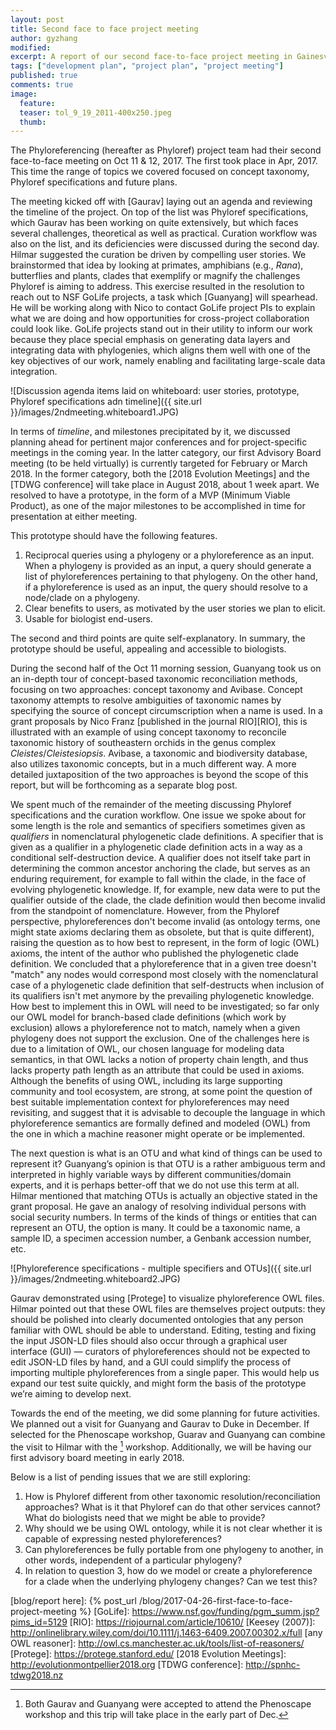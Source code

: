 ```yaml
---
layout: post
title: Second face to face project meeting
author: gyzhang
modified:
excerpt: A report of our second face-to-face project meeting in Gainesville from Oct 11-12, 2017.
tags: ["development plan", "project plan", "project meeting"]
published: true
comments: true
image:
  feature: 
  teaser: tol_9_19_2011-400x250.jpeg
  thumb: 
---
```


The Phyloreferencing (hereafter as Phyloref) project team had their second face-to-face meeting on Oct 11 & 12, 2017. The first took place in Apr, 2017. This time the range of topics we covered focused on concept taxonomy, Phyloref specifications and future plans.

The meeting kicked off with [Gaurav] laying out an agenda and reviewing the timeline of the project. On top of the list was Phyloref specifications, which Gaurav has been working on quite extensively, but which faces several challenges, theoretical as well as practical. Curation workflow was also on the list, and its deficiencies were discussed during the second day. Hilmar suggested the curation be driven by compelling user stories. We brainstormed that idea by looking at primates, amphibians (e.g., *Rana*), butterflies and plants, clades that exemplify or magnify the challenges Phyloref is aiming to address. This exercise resulted in the resolution to reach out to NSF GoLife projects, a task which [Guanyang] will spearhead. He will be working along with Nico to contact GoLife project PIs to explain what we are doing and how opportunities for cross-project collaboration could look like. GoLife projects stand out in their utility to inform our work because they place special emphasis on generating data layers and integrating data with phylogenies, which aligns them well with one of the key objectives of our work, namely enabling and facilitating large-scale data integration.

![Discussion agenda items laid  on whiteboard: user stories, prototype, Phyloref specifications adn timeline]({{ site.url }}/images/2ndmeeting.whiteboard1.JPG)

In terms of *timeline*, and milestones precipitated by it, we discussed planning ahead for pertinent major conferences and for project-specific meetings in the coming year. In the latter category, our first Advisory Board meeting (to be held virtually) is currently targeted for February or March 2018. In the former category, both the [2018 Evolution Meetings] and the [TDWG conference] will take place in August 2018, about 1 week apart. We resolved to have a prototype, in the form of a MVP (Minimum Viable Product), as one of the major milestones to be accomplished in time for presentation at either meeting. 

This prototype should have the following features. 

1. Reciprocal queries using a phylogeny or a phyloreference as an input. When a phylogeny is provided as an input, a query should generate a list of phyloreferences pertaining to that phylogeny. On the other hand, if a phyloreference is used as an input, the query should resolve to a node/clade on a phylogeny.
2. Clear benefits to users, as motivated by the user stories we plan to elicit.
3. Usable for biologist end-users.

The second and third points are quite self-explanatory. In summary, the prototype should be useful, appealing and accessible to biologists.

During the second half of the Oct 11 morning session, Guanyang took us on an in-depth tour of concept-based taxonomic reconciliation methods, focusing on two approaches: concept taxonomy and Avibase. Concept taxonomy attempts to resolve ambiguities of taxonomic names by specifying the source of concept circumscription when a name is used. In a grant proposals by Nico Franz [published in the journal RIO][RIO], this is illustrated with an example of using concept taxonomy to reconcile taxonomic history of southeastern orchids in the genus complex *Cleistes*/*Cleistesiopsis*. Avibase, a taxonomic and biodiversity database, also utilizes taxonomic concepts, but in a much different way. A more detailed juxtaposition of the two approaches is beyond the scope of this report, but will be forthcoming as a separate blog post.

We spent much of the remainder of the meeting discussing Phyloref specifications and the curation workflow. One issue we spoke about for some length is the role and semantics of specifiers sometimes given as _qualifiers_ in nomenclatural phylogenetic clade definitions. A specifier that is given as a qualifier in a phylogenetic clade definition acts in a way as a conditional self-destruction device. A qualifier does not itself take part in determining the common ancestor anchoring the clade, but serves as an enduring requirement, for example to fall within the clade, in the face of evolving phylogenetic knowledge. If, for example, new data were to put the qualifier outside of the clade, the clade definition would then become invalid from the standpoint of nomenclature. However, from the Phyloref perspective, phyloreferences don't become invalid (as ontology terms, one might state axioms declaring them as obsolete, but that is quite different), raising the question as to how best to represent, in the form of logic (OWL) axioms, the intent of the author who published the phylogenetic clade definition. We concluded that a phyloreference that in a given tree doesn't "match" any nodes would correspond most closely with the nomenclatural case of a phylogenetic clade definition that self-destructs when inclusion of its qualifiers isn't met anymore by the prevailing phylogenetic knowledge. How best to implement this in OWL will need to be investigated; so far only our OWL model for branch-based clade definitions (which work by exclusion) allows a phyloreference not to match, namely when a given phylogeny does not support the exclusion. One of the challenges here is due to a limitation of OWL, our chosen language for modeling data semantics, in that OWL lacks a notion of property chain length, and thus lacks property path length as an attribute that could be used in axioms. Although the benefits of using OWL, including its large supporting community and tool ecosystem, are strong, at some point the question of best suitable implementation context for phyloreferences may need revisiting, and suggest that it is advisable to decouple the language in which phyloreference semantics are formally defined and modeled (OWL) from the one in which a machine reasoner might operate or be implemented.

The next question is what is an OTU and what kind of things can be used to represent it? Guanyang’s opinion is that OTU is a rather ambiguous term and interpreted in highly variable ways by different communities/domain experts, and it is perhaps better-off that we do not use this term at all. Hilmar mentioned that matching OTUs is actually an objective stated in the grant proposal. He gave an analogy of resolving individual persons with social security numbers. In terms of the kinds of things or entities that can represent an OTU, the option is many. It could be a taxonomic name, a sample ID, a specimen accession number, a Genbank accession number, etc.

![Phyloreference specifications - multiple specifiers and OTUs]({{ site.url }}/images/2ndmeeting.whiteboard2.JPG)

Gaurav demonstrated using [Protege] to visualize phyloreference OWL files. Hilmar pointed out that these OWL files are themselves project outputs: they should be polished into clearly documented ontologies that any person familiar with OWL should be able to understand. Editing, testing and fixing the input JSON-LD files should also occur through a graphical user interface (GUI) — curators of phyloreferences should not be expected to edit JSON-LD files by hand, and a GUI could simplify the process of importing multiple phyloreferences from a single paper. This would help us expand our test suite quickly, and might form the basis of the prototype we’re aiming to develop next.

Towards the end of the meeting, we did some planning for future activities. We planned out a visit for Guanyang and Gaurav to Duke in December. If selected for the Phenoscape workshop, Guarav and Guanyang can combine the visit to Hilmar with the [^workshop] workshop. Additionally, we will be having our first advisory board meeting in early 2018.

Below is a list of pending issues that we are still exploring:

1. How is Phyloref different from other taxonomic resolution/reconciliation approaches? What is it that Phyloref can do that other services cannot? What do biologists need that we might be able to provide?
2. Why should we be using OWL ontology, while it is not clear whether it is capable of expressing nested phyloreferences?
3. Can phyloreferences be fully portable from one phylogeny to another, in other words, independent of a particular phylogeny?
4. In relation to question 3, how do we model or create a phyloreference for a clade when the underlying phylogeny changes? Can we test this?

[^workshop]: Both Gaurav and Guanyang were accepted to attend the Phenoscape workshop and this trip will take place in the early part of Dec. 

[blog/report here]: {% post_url /blog/2017-04-26-first-face-to-face-project-meeting %}
[GoLife]: https://www.nsf.gov/funding/pgm_summ.jsp?pims_id=5129 
[RIO]: https://riojournal.com/article/10610/
[Keesey (2007)]: http://onlinelibrary.wiley.com/doi/10.1111/j.1463-6409.2007.00302.x/full
[any OWL reasoner]: http://owl.cs.manchester.ac.uk/tools/list-of-reasoners/
[Protege]: https://protege.stanford.edu/
[2018 Evolution Meetings]: http://evolutionmontpellier2018.org
[TDWG conference]: http://spnhc-tdwg2018.nz
